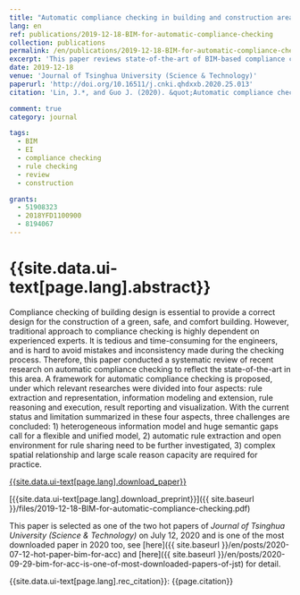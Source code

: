 ```yaml
---
title: "Automatic compliance checking in building and construction area"
lang: en
ref: publications/2019-12-18-BIM-for-automatic-compliance-checking
collection: publications
permalink: /en/publications/2019-12-18-BIM-for-automatic-compliance-checking
excerpt: 'This paper reviews state-of-the-art of BIM-based compliance checking, and provides suggestions for future research'
date: 2019-12-18
venue: 'Journal of Tsinghua University (Science & Technology)'
paperurl: 'http://doi.org/10.16511/j.cnki.qhdxxb.2020.25.013'
citation: 'Lin, J.*, and Guo J. (2020). &quot;Automatic compliance checking in building and construction area&quot; <i>Journal of Tsinghua University (Science & Technology)</i>. 60(10): 873-879. doi: 10.16511/j.cnki.qhdxxb.2020.25.013'

comment: true
category: journal

tags: 
  - BIM
  - EI
  - compliance checking
  - rule checking
  - review
  - construction

grants:
  - 51908323
  - 2018YFD1100900
  - 8194067
---
```



{{site.data.ui-text[page.lang].abstract}}
====

Compliance checking of building design is essential to provide a correct design for the construction of a green, safe, and comfort building. However, traditional approach to compliance checking is highly dependent on experienced experts. It is tedious and time-consuming for the engineers, and is hard to avoid mistakes and inconsistency made during the checking process. Therefore, this paper conducted a systematic review of recent research on automatic compliance checking to reflect the state-of-the-art in this area. A framework for automatic compliance checking is proposed, under which relevant researches were divided into four aspects: rule extraction and representation, information modeling and extension, rule reasoning and execution, result reporting and visualization. With the current status and limitation summarized in these four aspects, three challenges are concluded: 1) heterogeneous information model and huge semantic gaps call for a flexible and unified model, 2) automatic rule extraction and open environment for rule sharing need to be further investigated, 3) complex spatial relationship and large scale reason capacity are required for practice.

[{{site.data.ui-text[page.lang].download_paper}}](http://doi.org/10.16511/j.cnki.qhdxxb.2020.25.013)

[{{site.data.ui-text[page.lang].download_preprint}}]({{ site.baseurl }}/files/2019-12-18-BIM-for-automatic-compliance-checking.pdf)

This paper is selected as one of the two hot papers of _Journal of Tsinghua University (Science & Technology)_ on July 12, 2020 and is one of the most downloaded paper in 2020 too, see [here]({{ site.baseurl }}/en/posts/2020-07-12-hot-paper-bim-for-acc) and [here]({{ site.baseurl }}/en/posts/2020-09-29-bim-for-acc-is-one-of-most-downloaded-papers-of-jst) for detail.

{{site.data.ui-text[page.lang].rec_citation}}: {{page.citation}}